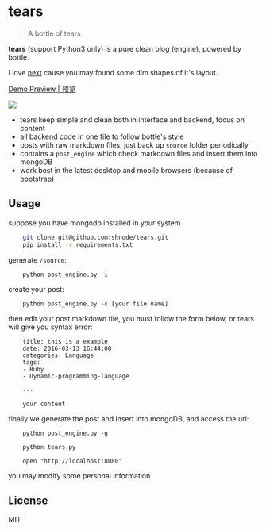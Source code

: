 # tears

> A bottle of tears

**tears** (support Python3 only) is a pure clean blog (engine), powered by bottle.

I love [next](https://github.com/iissnan/hexo-theme-next) cause you may found some dim shapes of it's layout.

[Demo Preview | 预览](http://sinux.cc/)

![](https://github.com/shnode/tears/raw/master/demo.png)


- tears keep simple and clean both in interface and backend, focus on content
- all backend code in one file to follow bottle's style
- posts with raw markdown files, just back up `source` folder periodically
- contains a `post_engine` which check markdown files and insert them into mongoDB
- work best in the latest desktop and mobile browsers (because of bootstrap)

## Usage

suppose you have mongodb installed in your system

```bash
    git clone git@github.com:shnode/tears.git
    pip install -r requirements.txt
```

generate `/source`:

```
    python post_engine.py -i
```

create your post:

```
    python post_engine.py -c [your file name]
```

then edit your post markdown file, you must follow the form below, or tears will give you syntax error:

```
    title: this is a example
    date: 2016-03-13 16:44:00
    categories: Language
    tags:
    - Ruby
    - Dynamic-programming-language

    ---

    your content

```

finally we generate the post and insert into mongoDB, and access the url:

```
    python post_engine.py -g
    
    python tears.py

    open "http://localhost:8080"
```

you may modify some personal information



## License

MIT
